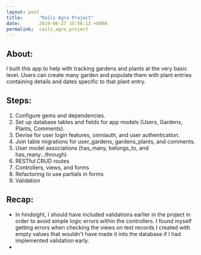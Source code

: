 ```yaml
---
layout: post
title:      "Rails Agro Project"
date:       2019-06-27 15:56:13 +0000
permalink:  rails_agro_project
---
```


## About:

I built this app to help with tracking gardens and plants at the very basic level. Users can create many garden and populate them with plant entries containing details and dates specific to that plant entry.

## Steps:
1. Configure gems and dependencies.
2. Set up database tables and fields for app models (Users, Gardens, Plants, Comments).
3. Devise for user login features, omniauth, and user authentication.
4. Join table migrations for user_gardens, gardens_plants, and comments.
5. User model associations (has_many, belongs_to, and has_many...through)
5. RESTful CRUD routes
6. Controllers, views, and forms
7. Refactoring to use partials in forms
8. Validation

## Recap:
* In hindsight, I should have included validations earlier in the project in order to avoid simple logic errors within the controllers. I found myself getting errors when checking the views on test records I created with empty values that wouldn't have made it into the database if I had implemented validation early.
* 
